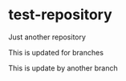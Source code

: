 # test-repository
Just another repository

This is updated for branches

This is update by another branch

